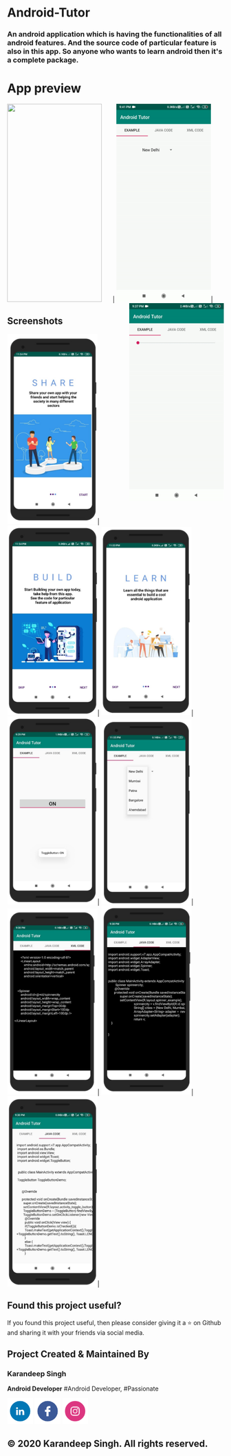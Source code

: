 # Android-Tutor
### An android application which is having the functionalities of all android features. And the source code of particular feature is also in this app. So anyone who wants to learn android then it's a complete package. 


# App preview 
<p align="center">
<img align="left"  src="https://github.com/Karandeep98/Android-Tutor/blob/master/images/gif1.gif" width="220" height="460"  />|
  <img src="https://github.com/Karandeep98/Android-Tutor/blob/master/images/gif2.gif" width="220" height="460" />|
 <img align="right"  src="https://github.com/Karandeep98/Android-Tutor/blob/master/images/gif3.gif" width="220" height="460"  />
  </p>
  
  ## Screenshots

<img src="https://github.com/Karandeep98/Android-Tutor/blob/master/images/screenshot1.jpeg" width="210">|
<img src="https://github.com/Karandeep98/Android-Tutor/blob/master/images/screenshot2.jpeg" width="210">|
<img src="https://github.com/Karandeep98/Android-Tutor/blob/master/images/screenshot3.jpeg" width="210">|
<img src="https://github.com/Karandeep98/Android-Tutor/blob/master/images/screenshot4.jpeg" width="210">|
<img src="https://github.com/Karandeep98/Android-Tutor/blob/master/images/screenshot5.jpeg" width="210">|
<img src="https://github.com/Karandeep98/Android-Tutor/blob/master/images/screenshot6.jpeg" width="210">|
<img src="https://github.com/Karandeep98/Android-Tutor/blob/master/images/screenshot7.jpeg" width="210">|
<img src="https://github.com/Karandeep98/Android-Tutor/blob/master/images/screenshot8.jpeg" width="210">|

## Found this project useful? 

If you found this project useful, then please consider giving it a :star: on Github and sharing it with your friends via social media.

## Project Created & Maintained By

### Karandeep Singh
**Android Developer**  #Android Developer, #Passionate

<a href="https://www.linkedin.com/in/karandeep98/"><img src="https://github.com/aritraroy/social-icons/blob/master/linkedin-icon.png?raw=true" width="60"></a>
<a href="https://www.facebook.com/karandeep.bindra"><img src="https://github.com/aritraroy/social-icons/blob/master/facebook-icon.png?raw=true" width="60"></a>
<a href="https://www.instagram.com/karandeep_singh04/"><img src="https://github.com/aritraroy/social-icons/blob/master/instagram-icon.png?raw=true" width="60"></a>

## © 2020 Karandeep Singh. All rights reserved.
